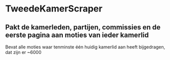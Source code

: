 # TweedeKamerScraper

## Pakt de kamerleden, partijen, commissies en de eerste pagina aan moties van ieder kamerlid

Bevat alle moties waar tenminste één huidig kamerlid aan heeft bijgedragen, dat zijn er ~6000